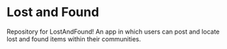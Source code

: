 # Lost and Found

Repository for LostAndFound! An app in which users can post and locate lost and found items within their communities.